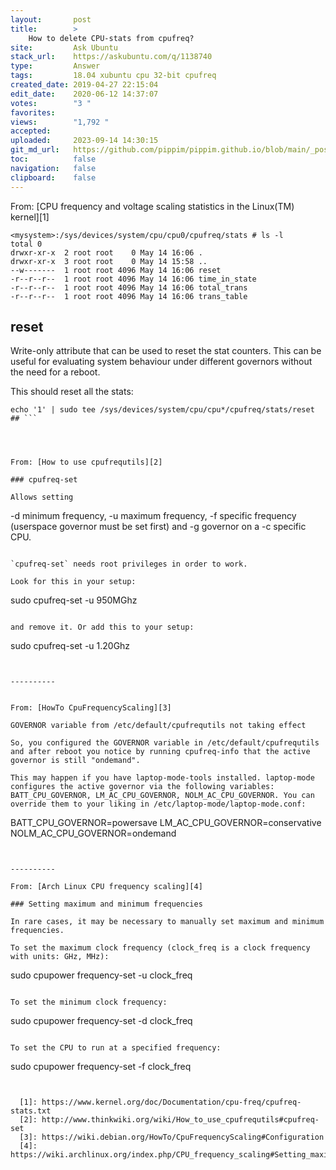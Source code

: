 ```yaml
---
layout:       post
title:        >
    How to delete CPU-stats from cpufreq?
site:         Ask Ubuntu
stack_url:    https://askubuntu.com/q/1138740
type:         Answer
tags:         18.04 xubuntu cpu 32-bit cpufreq
created_date: 2019-04-27 22:15:04
edit_date:    2020-06-12 14:37:07
votes:        "3 "
favorites:    
views:        "1,792 "
accepted:     
uploaded:     2023-09-14 14:30:15
git_md_url:   https://github.com/pippim/pippim.github.io/blob/main/_posts/2019/2019-04-27-How-to-delete-CPU-stats-from-cpufreq_.md
toc:          false
navigation:   false
clipboard:    false
---
```


From: [CPU frequency and voltage scaling statistics in the Linux(TM) kernel][1]

``` 
<mysystem>:/sys/devices/system/cpu/cpu0/cpufreq/stats # ls -l
total 0
drwxr-xr-x  2 root root    0 May 14 16:06 .
drwxr-xr-x  3 root root    0 May 14 15:58 ..
--w-------  1 root root 4096 May 14 16:06 reset
-r--r--r--  1 root root 4096 May 14 16:06 time_in_state
-r--r--r--  1 root root 4096 May 14 16:06 total_trans
-r--r--r--  1 root root 4096 May 14 16:06 trans_table
```


## reset

Write-only attribute that can be used to reset the stat counters. This can be
useful for evaluating system behaviour under different governors without the
need for a reboot.

This should reset all the stats:

``` 
echo '1' | sudo tee /sys/devices/system/cpu/cpu*/cpufreq/stats/reset
## ```




From: [How to use cpufrequtils][2]

### cpufreq-set

Allows setting

``` 
-d  minimum frequency,
-u  maximum frequency,
-f  specific frequency (userspace governor must be set first) and
-g  governor on a
-c  specific CPU.
```

`cpufreq-set` needs root privileges in order to work. 

Look for this in your setup:

``` 
sudo cpufreq-set -u 950MGhz
```

and remove it. Or add this to your setup:

``` 
sudo cpufreq-set -u 1.20Ghz
```


----------


From: [HowTo CpuFrequencyScaling][3] 

GOVERNOR variable from /etc/default/cpufrequtils not taking effect

So, you configured the GOVERNOR variable in /etc/default/cpufrequtils and after reboot you notice by running cpufreq-info that the active governor is still "ondemand".

This may happen if you have laptop-mode-tools installed. laptop-mode configures the active governor via the following variables: BATT_CPU_GOVERNOR, LM_AC_CPU_GOVERNOR, NOLM_AC_CPU_GOVERNOR. You can override them to your liking in /etc/laptop-mode/laptop-mode.conf:

``` 
BATT_CPU_GOVERNOR=powersave
LM_AC_CPU_GOVERNOR=conservative
NOLM_AC_CPU_GOVERNOR=ondemand
```


----------

From: [Arch Linux CPU frequency scaling][4]

### Setting maximum and minimum frequencies

In rare cases, it may be necessary to manually set maximum and minimum frequencies.

To set the maximum clock frequency (clock_freq is a clock frequency with units: GHz, MHz):

``` 
sudo cpupower frequency-set -u clock_freq
```

To set the minimum clock frequency:

``` 
sudo cpupower frequency-set -d clock_freq
```

To set the CPU to run at a specified frequency:

``` 
sudo cpupower frequency-set -f clock_freq
```


  [1]: https://www.kernel.org/doc/Documentation/cpu-freq/cpufreq-stats.txt
  [2]: http://www.thinkwiki.org/wiki/How_to_use_cpufrequtils#cpufreq-set
  [3]: https://wiki.debian.org/HowTo/CpuFrequencyScaling#Configuration
  [4]: https://wiki.archlinux.org/index.php/CPU_frequency_scaling#Setting_maximum_and_minimum_frequencies

